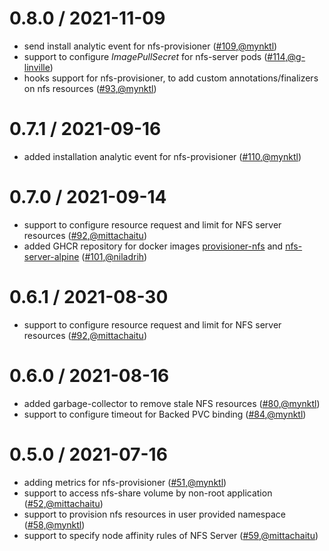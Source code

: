0.8.0 / 2021-11-09
========================
- send install analytic event for nfs-provisioner ([#109](https://github.com/openebs/dynamic-nfs-provisioner/pull/109),[@mynktl](https://github.com/mynktl))
- support to configure *ImagePullSecret* for nfs-server pods ([#114](https://github.com/openebs/dynamic-nfs-provisioner/pull/114),[@g-linville](https://github.com/g-linville))
- hooks support for nfs-provisioner, to add custom annotations/finalizers on nfs resources ([#93](https://github.com/openebs/dynamic-nfs-provisioner/pull/93),[@mynktl](https://github.com/mynktl))


0.7.1 / 2021-09-16
========================
* added installation analytic event for nfs-provisioner ([#110](https://github.com/openebs/dynamic-nfs-provisioner/pull/110),[@mynktl](https://github.com/mynktl))


0.7.0 / 2021-09-14
========================
* support to configure resource request and limit for NFS server resources ([#92](https://github.com/openebs/dynamic-nfs-provisioner/pull/92),[@mittachaitu](https://github.com/mittachaitu))
* added GHCR repository for docker images [provisioner-nfs](https://github.com/openebs/dynamic-nfs-provisioner/pkgs/container/provisioner-nfs) and [nfs-server-alpine](https://github.com/openebs/dynamic-nfs-provisioner/pkgs/container/nfs-server-alpine) ([#101](https://github.com/openebs/dynamic-nfs-provisioner/pull/101),[@niladrih](https://github.com/niladrih))


0.6.1 / 2021-08-30
========================
* support to configure resource request and limit for NFS server resources ([#92](https://github.com/openebs/dynamic-nfs-provisioner/pull/92),[@mittachaitu](https://github.com/mittachaitu))


0.6.0 / 2021-08-16
========================
* added garbage-collector to remove stale NFS resources ([#80](https://github.com/openebs/dynamic-nfs-provisioner/pull/80),[@mynktl](https://github.com/mynktl))
* support to configure timeout for Backed PVC binding ([#84](https://github.com/openebs/dynamic-nfs-provisioner/pull/84),[@mynktl](https://github.com/mynktl))


0.5.0 / 2021-07-16
========================
* adding metrics for nfs-provisioner ([#51](https://github.com/openebs/dynamic-nfs-provisioner/pull/51),[@mynktl](https://github.com/mynktl))
* support to access nfs-share volume by non-root application ([#52](https://github.com/openebs/dynamic-nfs-provisioner/pull/52),[@mittachaitu](https://github.com/mittachaitu))
* support to provision nfs resources in user provided namespace ([#58](https://github.com/openebs/dynamic-nfs-provisioner/pull/58),[@mynktl](https://github.com/mynktl))
* support to specify node affinity rules of NFS Server ([#59](https://github.com/openebs/dynamic-nfs-provisioner/pull/59),[@mittachaitu](https://github.com/mittachaitu))
